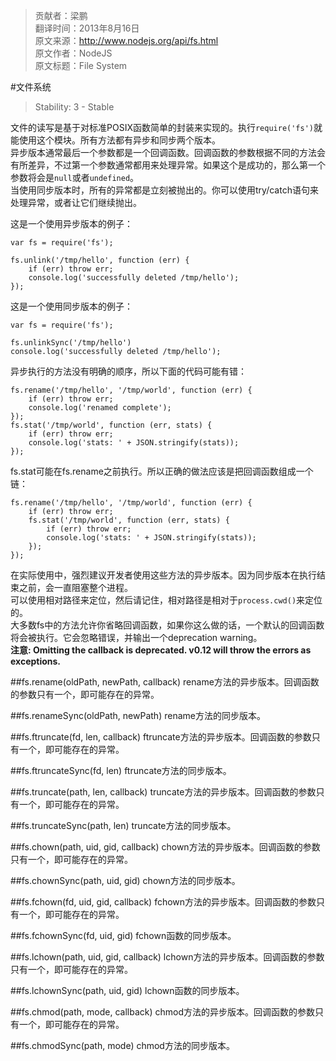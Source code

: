 > 贡献者：梁鹏  
> 翻译时间：2013年8月16日  
> 原文来源：http://www.nodejs.org/api/fs.html  
> 原文作者：NodeJS  
> 原文标题：File System  

#文件系统
> Stability: 3 - Stable

文件的读写是基于对标准POSIX函数简单的封装来实现的。执行`require('fs')`就能使用这个模块。所有方法都有异步和同步两个版本。  
异步版本通常最后一个参数都是一个回调函数。回调函数的参数根据不同的方法会有所差异，不过第一个参数通常都用来处理异常。如果这个是成功的，那么第一个参数将会是`null`或者`undefined`。  
当使用同步版本时，所有的异常都是立刻被抛出的。你可以使用try/catch语句来处理异常，或者让它们继续抛出。  

这是一个使用异步版本的例子：  
```
var fs = require('fs');

fs.unlink('/tmp/hello', function (err) {
    if (err) throw err;
    console.log('successfully deleted /tmp/hello');
});
```

这是一个使用同步版本的例子：  
```
var fs = require('fs');

fs.unlinkSync('/tmp/hello')
console.log('successfully deleted /tmp/hello');
```

异步执行的方法没有明确的顺序，所以下面的代码可能有错：  
```
fs.rename('/tmp/hello', '/tmp/world', function (err) {
    if (err) throw err;
    console.log('renamed complete');
});
fs.stat('/tmp/world', function (err, stats) {
    if (err) throw err;
    console.log('stats: ' + JSON.stringify(stats));
});
```

fs.stat可能在fs.rename之前执行。所以正确的做法应该是把回调函数组成一个链：  
```
fs.rename('/tmp/hello', '/tmp/world', function (err) {
    if (err) throw err;
    fs.stat('/tmp/world', function (err, stats) {
        if (err) throw err;
        console.log('stats: ' + JSON.stringify(stats));
    });
});
```

在实际使用中，强烈建议开发者使用这些方法的异步版本。因为同步版本在执行结束之前，会一直阻塞整个进程。  
可以使用相对路径来定位，然后请记住，相对路径是相对于`process.cwd()`来定位的。  
大多数fs中的方法允许你省略回调函数，如果你这么做的话，一个默认的回调函数将会被执行。它会忽略错误，并输出一个deprecation warning。  
__注意: Omitting the callback is deprecated. v0.12 will throw the errors as exceptions.__

##fs.rename(oldPath, newPath, callback)
rename方法的异步版本。回调函数的参数只有一个，即可能存在的异常。

##fs.renameSync(oldPath, newPath)
rename方法的同步版本。

##fs.ftruncate(fd, len, callback)
ftruncate方法的异步版本。回调函数的参数只有一个，即可能存在的异常。

##fs.ftruncateSync(fd, len)
ftruncate方法的同步版本。

##fs.truncate(path, len, callback)
truncate方法的异步版本。回调函数的参数只有一个，即可能存在的异常。

##fs.truncateSync(path, len)
truncate方法的同步版本。

##fs.chown(path, uid, gid, callback)
chown方法的异步版本。回调函数的参数只有一个，即可能存在的异常。

##fs.chownSync(path, uid, gid)
chown方法的同步版本。

##fs.fchown(fd, uid, gid, callback)
fchown方法的异步版本。回调函数的参数只有一个，即可能存在的异常。

##fs.fchownSync(fd, uid, gid)
fchown函数的同步版本。

##fs.lchown(path, uid, gid, callback)
lchown方法的异步版本。回调函数的参数只有一个，即可能存在的异常。

##fs.lchownSync(path, uid, gid)
lchown函数的同步版本。

##fs.chmod(path, mode, callback)
chmod方法的异步版本。回调函数的参数只有一个，即可能存在的异常。

##fs.chmodSync(path, mode)
chmod方法的同步版本。
